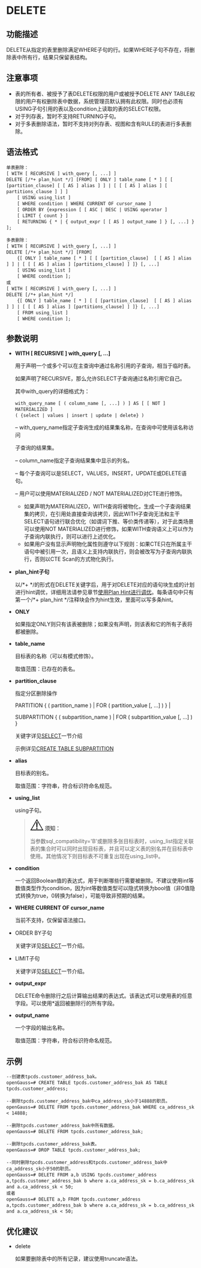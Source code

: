 # DELETE<a name="ZH-CN_TOPIC_0289900955"></a>

## 功能描述<a name="zh-cn_topic_0283136795_zh-cn_topic_0237122131_zh-cn_topic_0059778379_se9507fb26df547a795ac7940e3a19ecf"></a>

DELETE从指定的表里删除满足WHERE子句的行。如果WHERE子句不存在，将删除表中所有行，结果只保留表结构。

## 注意事项<a name="zh-cn_topic_0283136795_zh-cn_topic_0237122131_zh-cn_topic_0059778379_sfc96c070e8574f4ea9a2726e898fda16"></a>

-   表的所有者、被授予了表DELETE权限的用户或被授予DELETE ANY TABLE权限的用户有权删除表中数据，系统管理员默认拥有此权限。同时也必须有USING子句引用的表以及condition上读取的表的SELECT权限。
-   对于列存表，暂时不支持RETURNING子句。
-   对于多表删除语法，暂时不支持对列存表、视图和含有RULE的表进行多表删除。


## 语法格式<a name="zh-cn_topic_0283136795_zh-cn_topic_0237122131_zh-cn_topic_0059778379_s84baecef89484d5f87f57b0545b46203"></a>

```
单表删除：
[ WITH [ RECURSIVE ] with_query [, ...] ]
DELETE [/*+ plan_hint */] [FROM] [ ONLY ] table_name [ * ] [ [ [partition_clause] [ [ AS ] alias ] ] | [ [ [ AS ] alias ] [ partitions_clause ] ] ]
    [ USING using_list ]
    [ WHERE condition | WHERE CURRENT OF cursor_name ]
    [ ORDER BY {expression [ [ ASC | DESC | USING operator ]
    [ LIMIT { count } ]
    [ RETURNING { * | { output_expr [ [ AS ] output_name ] } [, ...] } ];

多表删除：
[ WITH [ RECURSIVE ] with_query [, ...] ]
DELETE [/*+ plan_hint */] [FROM] 
    {[ ONLY ] table_name [ * ] [ [ [partition_clause]  [ [ AS ] alias ] ] | [ [ [ AS ] alias ] [partitions_clause] ] ]} [, ...]
    [ USING using_list ]
    [ WHERE condition ];
或
[ WITH [ RECURSIVE ] with_query [, ...] ]
DELETE [/*+ plan_hint */]
    {[ ONLY ] table_name [ * ] [ [ [partition_clause]  [ [ AS ] alias ] ] | [ [ [ AS ] alias ] [partitions_clause] ] ]} [, ...]
    [ FROM using_list ]
    [ WHERE condition ];
```

## 参数说明<a name="zh-cn_topic_0283136795_zh-cn_topic_0237122131_zh-cn_topic_0059778379_s6df87c0dd87c49e29a034e0ff3385ca6"></a>

-   **WITH \[ RECURSIVE \] with\_query \[, ...\]**

    用于声明一个或多个可以在主查询中通过名称引用的子查询，相当于临时表。

    如果声明了RECURSIVE，那么允许SELECT子查询通过名称引用它自己。

    其中with\_query的详细格式为：

    ```
    with_query_name [ ( column_name [, ...] ) ] AS [ [ NOT ] MATERIALIZED ]
    ( {select | values | insert | update | delete} )
    ```

    – with\_query\_name指定子查询生成的结果集名称，在查询中可使用该名称访问

    子查询的结果集。

    – column\_name指定子查询结果集中显示的列名。

    – 每个子查询可以是SELECT，VALUES，INSERT，UPDATE或DELETE语句。

    – 用户可以使用MATERIALIZED / NOT MATERIALIZED对CTE进行修饰。

    -   如果声明为MATERIALIZED，WITH查询将被物化，生成一个子查询结果集的拷贝，在引用处直接查询该拷贝，因此WITH子查询无法和主干SELECT语句进行联合优化（如谓词下推、等价类传递等），对于此类场景可以使用NOT MATERIALIZED进行修饰，如果WITH查询语义上可以作为子查询内联执行，则可以进行上述优化。
    -   如果用户没有显示声明物化属性则遵守以下规则：如果CTE只在所属主干语句中被引用一次，且语义上支持内联执行，则会被改写为子查询内联执行，否则以CTE Scan的方式物化执行。

-   **plan\_hint子句**

    以/\*+ \*/的形式在DELETE关键字后，用于对DELETE对应的语句块生成的计划进行hint调优，详细用法请参见章节[使用Plan Hint进行调优](使用Plan-Hint进行调优.md)。每条语句中只有第一个/\*+ plan\_hint \*/注释块会作为hint生效，里面可以写多条hint。

-   **ONLY**

    如果指定ONLY则只有该表被删除；如果没有声明，则该表和它的所有子表将都被删除。

-   **table\_name**

    目标表的名称（可以有模式修饰）。

    取值范围：已存在的表名。

-   **partition\_clause**

    指定分区删除操作

    PARTITION \{ \( partition\_name \) | FOR \( partition\_value \[, ...\] \) \} |

    SUBPARTITION \{ \( subpartition\_name \) | FOR \( subpartition\_value \[, ...\] \) \}

    关键字详见[SELECT](SELECT.md)一节介绍

    示例详见[CREATE TABLE SUBPARTITION](CREATE-TABLE-SUBPARTITION.md)

-   **alias**

    目标表的别名。

    取值范围：字符串，符合标识符命名规范。

-   **using\_list**

    using子句。
     >![](public_sys-resources/icon-notice.gif) **须知：** 
     >
     >当参数sql\_compatibility='B'或删除多张目标表时，using\_list指定关联表的集合时可以同时出现目标表，并且可以定义表的别名并在目标表中使用。其他情况下则目标表不可重复出现在using\_list中。

-   **condition**

    一个返回Boolean值的表达式，用于判断哪些行需要被删除。不建议使用int等数值类型作为condition，因为int等数值类型可以隐式转换为bool值（非0值隐式转换为true，0转换为false），可能导致非预期的结果。

-   **WHERE CURRENT OF cursor\_name**

    当前不支持，仅保留语法接口。

-   ORDER BY子句

    关键字详见[SELECT](SELECT.md)一节介绍。

-   LIMIT子句

    关键字详见[SELECT](SELECT.md)一节介绍。


-   **output\_expr**

    DELETE命令删除行之后计算输出结果的表达式。该表达式可以使用表的任意字段。可以使用\*返回被删除行的所有字段。

-   **output\_name**

    一个字段的输出名称。

    取值范围：字符串，符合标识符命名规范。


## 示例<a name="zh-cn_topic_0283136795_zh-cn_topic_0237122131_zh-cn_topic_0059778379_s90a3978214f644269ab932c29df31137"></a>

```
--创建表tpcds.customer_address_bak。
openGauss=# CREATE TABLE tpcds.customer_address_bak AS TABLE tpcds.customer_address;

--删除tpcds.customer_address_bak中ca_address_sk小于14888的职员。
openGauss=# DELETE FROM tpcds.customer_address_bak WHERE ca_address_sk < 14888;

--删除tpcds.customer_address_bak中所有数据。
openGauss=# DELETE FROM tpcds.customer_address_bak;

--删除tpcds.customer_address_bak表。
openGauss=# DROP TABLE tpcds.customer_address_bak;

--同时删除tpcds.customer_address和tpcds.customer_address_bak中ca_address_sk小于50的职员。
openGauss=# DELETE FROM a,b USING tpcds.customer_address a,tpcds.customer_address_bak b where a.ca_address_sk = b.ca_address_sk and a.ca_address_sk < 50;
或者
openGauss=# DELETE a,b FROM tpcds.customer_address a,tpcds.customer_address_bak b where a.ca_address_sk = b.ca_address_sk and a.ca_address_sk < 50;
```

## 优化建议<a name="zh-cn_topic_0283136795_zh-cn_topic_0237122131_zh-cn_topic_0059778379_section50155651112741"></a>

-   delete

    如果要删除表中的所有记录，建议使用truncate语法。


